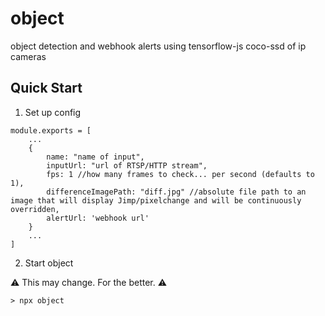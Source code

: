 # object
object detection and webhook alerts using tensorflow-js coco-ssd of ip cameras

## Quick Start

1. Set up config
```
module.exports = [
    ...
    {
        name: "name of input",
        inputUrl: "url of RTSP/HTTP stream",
        fps: 1 //how many frames to check... per second (defaults to 1),
        differenceImagePath: "diff.jpg" //absolute file path to an image that will display Jimp/pixelchange and will be continuously overridden,
        alertUrl: 'webhook url'
    }
    ...
]
```

2. Start object

⚠️ This may change. For the better. ⚠️
```
> npx object 
```